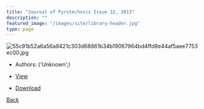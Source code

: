 ```yaml
---
title: "Journal of Pyrotechnics Issue 32, 2013"
description: ""
featured_image: "/images/site/library-header.jpg"
type: page
---
```


![55c91b52a6a56a8421c303d68861b34b19067964bd4ffd8e44af5aee7753ec00.jpg](https://drive.google.com/uc?export=view&id=1ZD-0ijHEQRvVUqecB1gQ4GadHwxz_pNU)
* Authors: ('Unknown',)
* <a href="https://drive.google.com/uc?export=view&id=1pKGNFzVTSwNOVqFaX5ejOSoj5nXcjXMd" target="_blank">View</a>

* [Download](https://drive.google.com/uc?export=download&id=1pKGNFzVTSwNOVqFaX5ejOSoj5nXcjXMd)

[Back](/library/)
